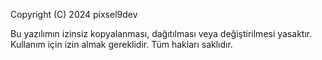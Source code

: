 Copyright (C) 2024 pixsel9dev

Bu yazılımın izinsiz kopyalanması, dağıtılması veya değiştirilmesi yasaktır. 
Kullanım için izin almak gereklidir. Tüm hakları saklıdır.
